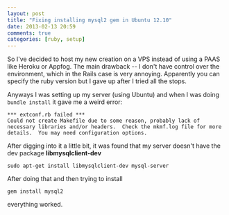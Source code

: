 ```yaml
---
layout: post
title: "Fixing installing mysql2 gem in Ubuntu 12.10"
date: 2013-02-13 20:59
comments: true
categories: [ruby, setup]
---
```


So I've decided to host my new creation on a VPS instead of using a PAAS like Heroku or Appfog. The main drawback -- I don't have control over the environment, which in the Rails case is very annoying. Apparently you can specify the ruby version but I gave up after I tried all the stops. 

Anyways I was setting up my server (using Ubuntu) and when I was doing ```bundle install``` it gave me a weird error:

```
*** extconf.rb failed ***
Could not create Makefile due to some reason, probably lack of
necessary libraries and/or headers.  Check the mkmf.log file for more
details.  You may need configuration options.
```

After digging into it a little bit, it was found that my server doesn't have the dev package **libmysqlclient-dev**

```
sudo apt-get install libmysqlclient-dev mysql-server
```

After doing that and then trying to install

```
gem install mysql2
```

everything worked.
